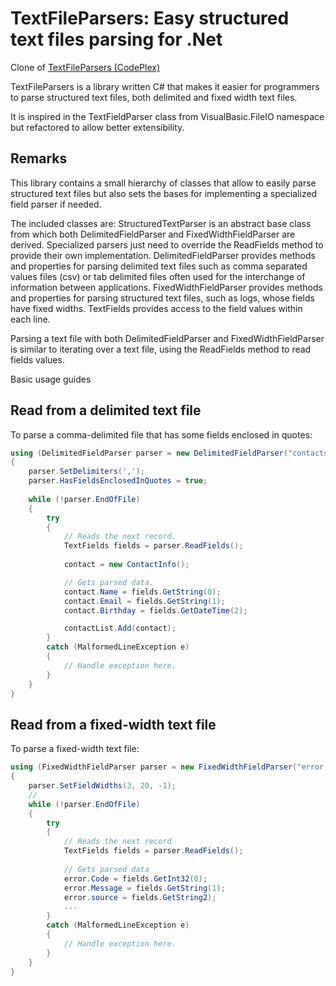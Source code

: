 TextFileParsers: Easy structured text files parsing for .Net
=================================

Clone of [TextFileParsers (CodePlex)](https://textfileparsers.codeplex.com)

TextFileParsers is a library written C# that makes it easier for programmers to parse structured text files, both delimited and fixed width text files.

It is inspired in the TextFieldParser class from VisualBasic.FileIO namespace but refactored to allow better extensibility.

Remarks
--------

This library contains a small hierarchy of classes that allow to easily parse structured text files but also sets the bases for implementing a specialized field parser if needed.

The included classes are:
StructuredTextParser is an abstract base class from which both DelimitedFieldParser and FixedWidthFieldParser are derived. Specialized parsers just need to override the ReadFields method to provide their own implementation.
DelimitedFieldParser provides methods and properties for parsing delimited text files such as comma separated values files (csv) or tab delimited files often used for the interchange of information between applications.
FixedWidthFieldParser provides methods and properties for parsing structured text files, such as logs, whose fields have fixed widths.
TextFields provides access to the field values within each line.

Parsing a text file with both DelimitedFieldParser and FixedWidthFieldParser is similar to iterating over a text file, using the ReadFields method to read fields values.

Basic usage guides

Read from a delimited text file
--------

To parse a comma-delimited file that has some fields enclosed in quotes:

```C#
using (DelimitedFieldParser parser = new DelimitedFieldParser("contacts.csv"))
{
	parser.SetDelimiters(',');
	parser.HasFieldsEnclosedInQuotes = true;
	
	while (!parser.EndOfFile)
	{
		try
		{
			// Reads the next record.
			TextFields fields = parser.ReadFields();
			
			contact = new ContactInfo();

			// Gets parsed data.
			contact.Name = fields.GetString(0);
			contact.Email = fields.GetString(1);
			contact.Birthday = fields.GetDateTime(2);

			contactList.Add(contact);
		}
		catch (MalformedLineException e)
		{
			// Handle exception here.
		}
	}
}
```

Read from a fixed-width text file
--------

To parse a fixed-width text file:

```C#
using (FixedWidthFieldParser parser = new FixedWidthFieldParser("error.log"))
{
	parser.SetFieldWidths(3, 20, -1);
	//
	while (!parser.EndOfFile)
	{
		try
		{
			// Reads the next record
			TextFields fields = parser.ReadFields();
			
			// Gets parsed data
			error.Code = fields.GetInt32(0);
			error.Message = fields.GetString(1);
			error.source = fields.GetString2);
			...
		}
		catch (MalformedLineException e)
		{
			// Handle exception here.
		}
	}
}
```
